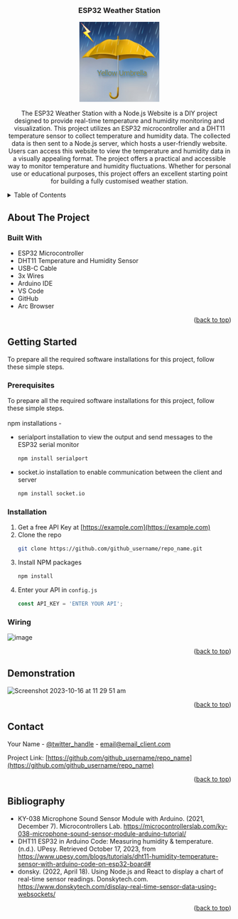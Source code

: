<br />
<div align="center">

<h3 align="center">ESP32 Weather Station</h3>

<a href="https://github.com/leolinkebrown/IoT_Assignment_LHLB_IT_9">
    <img src="images/Yellow Umbrella.png" alt="Logo" width="180" height="180">
  </a>

  <p align="center">
    The ESP32 Weather Station with a Node.js Website is a DIY project designed to provide real-time temperature and humidity monitoring and visualization. This project utilizes an ESP32 microcontroller and a DHT11 temperature sensor to collect temperature and humidity data. The collected data is then sent to a Node.js server, which hosts a user-friendly website. Users can access this website to view the temperature and humidity data in a visually appealing format. The project offers a practical and accessible way to monitor temperature and humidity fluctuations. Whether for personal use or educational purposes, this project offers an excellent starting point for building a fully customised weather station.
    <br />
  </p>
</div>



<!-- TABLE OF CONTENTS -->
<details>
  <summary>Table of Contents</summary>
  <ol>
    <li>
      <a href="#about-the-project">About The Project</a>
      <ul>
        <li><a href="#built-with">Built With</a></li>
      </ul>
    </li>
    <li>
      <a href="#getting-started">Getting Started</a>
      <ul>
        <li><a href="#prerequisites">Prerequisites</a></li>
        <li><a href="#installation">Installation</a></li>
      </ul>
    </li>
    <li><a href="#demonstration">Demonstration</a></li>
    <li><a href="#contact">Contact</a></li>
    <li><a href="#bibliography">Bibliography</a></li>
  </ol>
</details>

<!-- ABOUT THE PROJECT -->
## About The Project

### Built With

- ESP32 Microcontroller
- DHT11 Temperature and Humidity Sensor
- USB-C Cable
- 3x Wires
- Arduino IDE
- VS Code
- GitHub
- Arc Browser

<p align="right">(<a href="#readme-top">back to top</a>)</p>



<!-- GETTING STARTED -->
## Getting Started

To prepare all the required software installations for this project, follow these simple steps.

### Prerequisites

To prepare all the required software installations for this project, follow these simple steps.
<br></br>
npm installations - 
* serialport installation to view the output and send messages to the ESP32 serial monitor
  ```sh
  npm install serialport
  ```
* socket.io installation to enable communication between the client and server
  ```sh
  npm install socket.io
  ```

### Installation

1. Get a free API Key at [https://example.com](https://example.com)
2. Clone the repo
   ```sh
   git clone https://github.com/github_username/repo_name.git
   ```
3. Install NPM packages
   ```sh
   npm install
   ```
4. Enter your API in `config.js`
   ```js
   const API_KEY = 'ENTER YOUR API';
   ```
### Wiring
![image](https://github.com/leolinkebrown/IoT_Assignment_LHLB_IT_9/assets/141324171/ebff2e6f-0dfa-4960-a72c-b681ca0a93a0)


<p align="right">(<a href="#readme-top">back to top</a>)</p>

<!-- Demonstration -->
## Demonstration

<img width="1271" alt="Screenshot 2023-10-16 at 11 29 51 am" src="https://github.com/leolinkebrown/IoT_Assignment_LHLB_IT_9/assets/141324171/4c8b31f8-6bfb-4546-b709-69f402387a3b">


<p align="right">(<a href="#readme-top">back to top</a>)</p>

<!-- CONTACT -->
## Contact

Your Name - [@twitter_handle](https://twitter.com/twitter_handle) - email@email_client.com

Project Link: [https://github.com/github_username/repo_name](https://github.com/github_username/repo_name)

<p align="right">(<a href="#readme-top">back to top</a>)</p>



<!-- Bibliography -->
## Bibliography

- KY-038 Microphone Sound Sensor Module with Arduino. (2021, December 7). Microcontrollers Lab. https://microcontrollerslab.com/ky-038-microphone-sound-sensor-module-arduino-tutorial/
- DHT11 ESP32 in Arduino Code: Measuring humidity & temperature. (n.d.). UPesy. Retrieved October 17, 2023, from https://www.upesy.com/blogs/tutorials/dht11-humidity-temperature-sensor-with-arduino-code-on-esp32-board#
- donsky. (2022, April 18). Using Node.js and React to display a chart of real-time sensor readings. Donskytech.com. https://www.donskytech.com/display-real-time-sensor-data-using-websockets/

<p align="right">(<a href="#readme-top">back to top</a>)</p>
